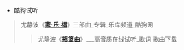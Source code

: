 
- 酷狗试听
> 尤静波《[**家·乐·福**](https://www.kugou.com/yy/album/single/663969.html)》三部曲_专辑_乐库频道_酷狗网
>> 尤静波《[**摇篮曲**](https://www.kugou.com/song/#hash=8308F0D59AF63596E01E82FAE5EFFCB3&album_id=663969)》___高音质在线试听_歌词|歌曲下载
